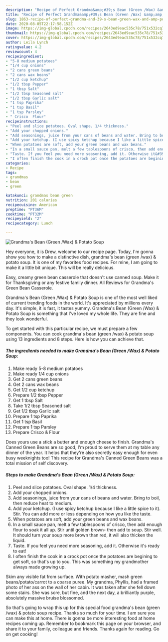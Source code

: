 ```yaml
---
description: "Recipe of Perfect Grandma&amp;#39;s Bean (Green /Wax) &amp;amp; Potato Soup"
title: "Recipe of Perfect Grandma&amp;#39;s Bean (Green /Wax) &amp;amp; Potato Soup"
slug: 1863-recipe-of-perfect-grandma-and-39-s-bean-green-wax-and-amp-potato-soup
date: 2020-08-05T22:17:58.152Z
image: https://img-global.cpcdn.com/recipes/2643ed9eac535c78/751x532cq70/grandmas-bean-green-wax-potato-soup-recipe-main-photo.jpg
thumbnail: https://img-global.cpcdn.com/recipes/2643ed9eac535c78/751x532cq70/grandmas-bean-green-wax-potato-soup-recipe-main-photo.jpg
cover: https://img-global.cpcdn.com/recipes/2643ed9eac535c78/751x532cq70/grandmas-bean-green-wax-potato-soup-recipe-main-photo.jpg
author: Leila Lynch
ratingvalue: 4.2
reviewcount: 4
recipeingredient:
- "5-8 medium potatoes"
- "1/4 cup onions"
- "2 cans green beans"
- "2 cans wax beans"
- "1/2 cup ketchup"
- "1/2 tbsp Pepper"
- "1 tbsp Salt"
- "1/2 tbsp Seasoned salt"
- "1/2 tbsp Garlic salt"
- "1 tsp Paprika"
- "1 tsp Basil"
- "1 tsp Parsley"
- " Crisco  Flour"
recipeinstructions:
- "Peel and slice potatoes. Oval shape. 1/4 thickness."
- "Add your chopped onions."
- "Add seasonings, juice from your cans of beans and water. Bring to boil, then reduce heat to medium."
- "Add your ketchup. (I use spicy ketchup because I like a little spice to it). Stir. You can add more or less depending on how you like the taste."
- "When potatoes are soft, add your green beans and wax beans."
- "In a small sauce pan, melt a few tablespoons of crisco, then add enough flour to soak it all up. Stir until golden brown- then add to soup. Stir well. It should turn your soup more brown than red, it will also thicken the liquid."
- "Taste. If you feel you need more seasoning, add it. Otherwise it&#39;s ready to eat!"
- "I often finish the cook in a crock pot once the potatoes are begining to get soft, so that&#39;s up to you. This was something my grandmother always made growing up."
categories:
- Recipe
tags:
- grandmas
- bean
- green

katakunci: grandmas bean green 
nutrition: 201 calories
recipecuisine: American
preptime: "PT36M"
cooktime: "PT32M"
recipeyield: "2"
recipecategory: Lunch

---
```



![Grandma&#39;s Bean (Green /Wax) &amp; Potato Soup](https://img-global.cpcdn.com/recipes/2643ed9eac535c78/751x532cq70/grandmas-bean-green-wax-potato-soup-recipe-main-photo.jpg)

Hey everyone, it is Drew, welcome to our recipe page. Today, I'm gonna show you how to make a distinctive dish, grandma&#39;s bean (green /wax) &amp; potato soup. It is one of my favorites food recipes. For mine, I am going to make it a little bit unique. This will be really delicious.

Easy, creamy green bean casserole that doesn&#39;t use canned soup. Make it for Thanksgiving or any festive family dinner. All Reviews for Grandma&#39;s Green Bean Casserole.

Grandma&#39;s Bean (Green /Wax) &amp; Potato Soup is one of the most well liked of current trending foods in the world. It's appreciated by millions every day. It's simple, it is fast, it tastes yummy. Grandma&#39;s Bean (Green /Wax) &amp; Potato Soup is something that I've loved my whole life. They are fine and they look wonderful.


To get started with this particular recipe, we must prepare a few components. You can cook grandma&#39;s bean (green /wax) &amp; potato soup using 13 ingredients and 8 steps. Here is how you can achieve that.

<!--inarticleads1-->

##### The ingredients needed to make Grandma&#39;s Bean (Green /Wax) &amp; Potato Soup:

1. Make ready 5-8 medium potatoes
1. Make ready 1/4 cup onions
1. Get 2 cans green beans
1. Get 2 cans wax beans
1. Get 1/2 cup ketchup
1. Prepare 1/2 tbsp Pepper
1. Get 1 tbsp Salt
1. Take 1/2 tbsp Seasoned salt
1. Get 1/2 tbsp Garlic salt
1. Prepare 1 tsp Paprika
1. Get 1 tsp Basil
1. Prepare 1 tsp Parsley
1. Prepare  Crisco &amp; Flour


Does yours use a stick a butter and enough cheese to finish. Grandma&#39;s Canned Green Beans are so good, I&#39;m proud to serve them at my table any dinner of the year. It helps that they&#39;re also secretly easy enough for even busy weeknights too! This recipe for Grandma&#39;s Canned Green Beans was a total mission of self discovery. 

<!--inarticleads2-->

##### Steps to make Grandma&#39;s Bean (Green /Wax) &amp; Potato Soup:

1. Peel and slice potatoes. Oval shape. 1/4 thickness.
1. Add your chopped onions.
1. Add seasonings, juice from your cans of beans and water. Bring to boil, then reduce heat to medium.
1. Add your ketchup. (I use spicy ketchup because I like a little spice to it). Stir. You can add more or less depending on how you like the taste.
1. When potatoes are soft, add your green beans and wax beans.
1. In a small sauce pan, melt a few tablespoons of crisco, then add enough flour to soak it all up. Stir until golden brown- then add to soup. Stir well. It should turn your soup more brown than red, it will also thicken the liquid.
1. Taste. If you feel you need more seasoning, add it. Otherwise it&#39;s ready to eat!
1. I often finish the cook in a crock pot once the potatoes are begining to get soft, so that&#39;s up to you. This was something my grandmother always made growing up.


Skim any visible fat from surface. With potato masher, mash green beans/potato/carrot to a coarse puree. My grandma, Phyllis, had a framed photo of her ass on the wall of her cabin. It was taken after she fell down some stairs. She was sore, but fine, and the next day, a brilliantly purple, absolutely massive bruise blossomed. 

So that's going to wrap this up for this special food grandma&#39;s bean (green /wax) &amp; potato soup recipe. Thanks so much for your time. I am sure you can make this at home. There is gonna be more interesting food at home recipes coming up. Remember to bookmark this page on your browser, and share it to your family, colleague and friends. Thanks again for reading. Go on get cooking!
